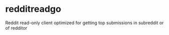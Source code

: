 # redditreadgo
Reddit read-only client optimized for getting top submissions in subreddit or of redditor
